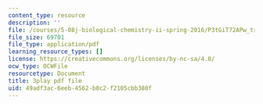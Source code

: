```yaml
---
content_type: resource
description: ''
file: /courses/5-08j-biological-chemistry-ii-spring-2016/P3tGiT72APw_transcript.pdf
file_size: 69701
file_type: application/pdf
learning_resource_types: []
license: https://creativecommons.org/licenses/by-nc-sa/4.0/
ocw_type: OCWFile
resourcetype: Document
title: 3play pdf file
uid: 49adf3ac-6eeb-4562-b8c2-f2105cbb380f
---
```


